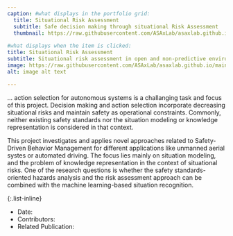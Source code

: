 ```yaml
---
caption: #what displays in the portfolio grid:
  title: Situational Risk Assessment
  subtitle: Safe decision making through situational Risk Assessment
  thumbnail: https://raw.githubusercontent.com/ASAxLab/asaxlab.github.io/main/assets/img/portfolio/sirias1.jpg
  
#what displays when the item is clicked:
title: Situational Risk Assessment
subtitle: Situational risk assessment in open and non-predictive environments to support decision making and ...
image: https://raw.githubusercontent.com/ASAxLab/asaxlab.github.io/main/assets/img/portfolio/sirias1.jpg
alt: image alt text

---
```

... action selection for autonomous systems is a challanging task and focus of this project. 
Decision making and action selection incorporate decreasing situational risks and maintain safety as operational constraints. 
Commonly, neither existing safety standards nor the situation modeling or knowledge representation is considered in that context.

This project investigates and applies novel approaches related to Safety-Driven Behavior Management for different applications like unmanned aerial systes or automated driving. The focus lies mainly on situation modeling, and the problem of knowledge representation in the context of situational risks. 
One of the research questions is whether the safety standards-oriented hazards analysis and the risk assessment approach can be combined with the machine learning-based situation recognition.

{:.list-inline} 
- Date: 
- Contributors: 
- Related Publication:
